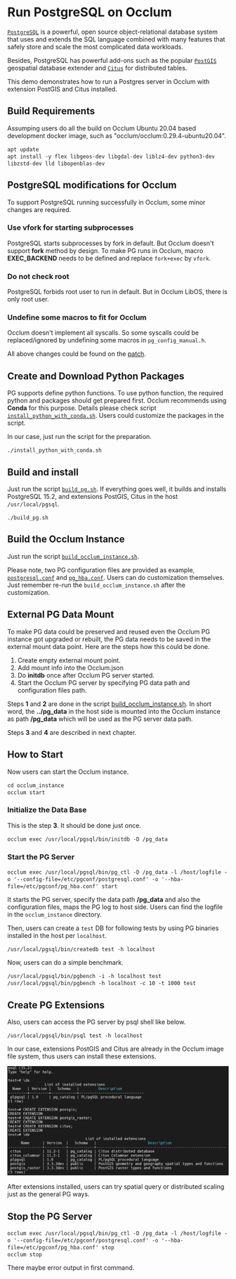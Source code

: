 # Run PostgreSQL on Occlum

[`PostgreSQL`](https://www.postgresql.org/) is a powerful, open source object-relational database system that uses and extends the SQL language combined with many features that safely store and scale the most complicated data workloads.

Besides, PostgreSQL has powerful add-ons such as the popular [`PostGIS`](https://postgis.net/) geospatial database extender and [`Citus`](https://www.citusdata.com/) for distributed tables.

This demo demonstrates how to run a Postgres server in Occlum with extension PostGIS and Citus installed.

## Build Requirements

Assumping users do all the build on Occlum Ubuntu 20.04 based development docker image, such as "occlum/occlum:0.29.4-ubuntu20.04".

```
apt update
apt install -y flex libgeos-dev libgdal-dev liblz4-dev python3-dev libzstd-dev lld libopenblas-dev
```

## PostgreSQL modifications for Occlum

To support PostgreSQL running successfully in Occlum, some minor changes are required.

### Use vfork for starting subprocesses

PostgreSQL starts subprocesses by fork in default. But Occlum doesn't support **fork** method by design. To make PG runs in Occlum, macro **EXEC_BACKEND** needs to be defined and replace `fork+exec` by `vfork`.

### Do not check root

PostgreSQL forbids root user to run in default. But in Occlum LibOS, there is only root user.

### Undefine some macros to fit for Occlum

Occlum doesn't implement all syscalls. So some syscalls could be replaced/ignored by undefining some macros in `pg_config_manual.h`.

All above changes could be found on the [patch](./0001-Make-pg15-running-on-Occlum.patch).

## Create and Download Python Packages

PG supports define python functions. To use python function, the required python and packages should get prepared first. Occlum recommends using **Conda** for this purpose. Details please check script [`install_python_with_conda.sh`](./install_python_with_conda.sh). Users could customize the packages in the script.

In our case, just run the script for the preparation.
```
./install_python_with_conda.sh
```

## Build and install

Just run the script [`build_pg.sh`](./build_pg.sh). If everything goes well, it builds and installs PostgreSQL 15.2, and extensions PostGIS, Citus in the host `/usr/local/pgsql`.
```
./build_pg.sh
```

## Build the Occlum Instance

Just run the script [`build_occlum_instance.sh`](./build_occlum_instance.sh).

Please note, two PG configuration files are provided as example, [`postgresql.conf`](./postgresql.conf) and [`pg_hba.conf`](./pg_hba.conf). Users can do customization themselves. Just remember re-run the `build_occlum_instance.sh` after the customization.

## External PG Data Mount

To make PG data could be preserved and reused even the Occlum PG instance got upgraded or rebuilt, the PG data needs to be saved in the external mount data point. Here are the steps how this could be done.

1. Create empty external mount point.
2. Add mount info into the Occlum.json
3. Do **initdb** once after Occlum PG server started.
4. Start the Occlum PG server by specifying PG data path and configuration files path.

Steps **1** and **2** are done in the script [build_occlum_instance.sh](./build_occlum_instance.sh). In short word, the **../pg_data** in the host side is mounted into the Occlum instance as path **/pg_data** which will be used as the PG server data path.

Steps **3** and **4** are described in next chapter.

## How to Start

Now users can start the Occlum instance.
```
cd occlum_instance
occlum start
```

### Initialize the Data Base

This is the step **3**. It should be done just once.
```
occlum exec /usr/local/pgsql/bin/initdb -D /pg_data
```

### Start the PG Server

```
occlum exec /usr/local/pgsql/bin/pg_ctl -D /pg_data -l /host/logfile -o '--config-file=/etc/pgconf/postgresql.conf' -o '--hba-file=/etc/pgconf/pg_hba.conf' start
```

It starts the PG server, specify the data path **/pg_data** and also the configuration files, maps the PG log to host side. Users can find the logfile in the `occlum_instance` directory.

Then, users can create a `test` DB for following tests by using PG binaries installed in the host per `localhost`.
```
/usr/local/pgsql/bin/createdb test -h localhost
```

Now, users can do a simple benchmark.
```
/usr/local/pgsql/bin/pgbench -i -h localhost test
/usr/local/pgsql/bin/pgbench -h localhost -c 10 -t 1000 test
```

## Create PG Extensions

Also, users can access the PG server by psql shell like below.
```
/usr/local/pgsql/bin/psql test -h localhost
```

In our case, extensions PostGIS and Citus are already in the Occlum image file system, thus users can install these extensions.

![psql shell](./psql_shell.png)

After extensions installed, users can try spatial query or distributed scaling just as the general PG ways.

## Stop the PG Server

```
occlum exec /usr/local/pgsql/bin/pg_ctl -D /pg_data -l /host/logfile -o '--config-file=/etc/pgconf/postgresql.conf' -o '--hba-file=/etc/pgconf/pg_hba.conf' stop
occlum stop
```

There maybe error output in first command.
